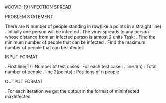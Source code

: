 #COVID-19 INFECTION SPREAD

PROBLEM STATEMENT

There are N number of people standing in row(like a points in a straight line)
. Initially one person will be infected
. The virus spreads to any person whose distance from an infected person is atmost 2 units
Task:
. Find the minimum number of people that can be infected 
. Find the maximum number of people that can be infected

INPUT FORMAT

. First line(T) : Number of test cases
. For each test case :
     . line 1(n) : Total number of people
     . line 2(points) : Positions of n people

 OUTPUT FORMAT
 
 . For each iteration we get the output in the format of
    minInfected maxInfected


